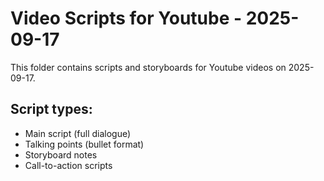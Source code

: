 # Video Scripts for Youtube - 2025-09-17

This folder contains scripts and storyboards for Youtube videos on 2025-09-17.

## Script types:
- Main script (full dialogue)
- Talking points (bullet format)
- Storyboard notes
- Call-to-action scripts
